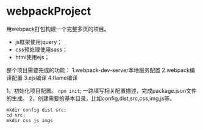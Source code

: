 # webpackProject

用webpack打包构建一个完整多页的项目。
- js框架使用jquery；
- css预处理使用sass；
- html使用ejs；

整个项目需要完成的功能：
1.webpack-dev-server本地服务配置
2.webpack编译配置
3.ejs编译
4.flame编译

1，初始化项目配置。
    `npm init`;
    一路填写相关配置描述，完成package.json文件的生成。
2，创建需要的基本目录，比如config,dist,src,css,img,js等。
```
mkdir config dist src;
cd src;
mkdir css js imgs
```
